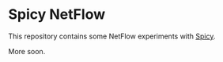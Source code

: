 # Spicy NetFlow

This repository contains some NetFlow experiments with
[Spicy](https://github.com/zeek/spicy).

More soon.
